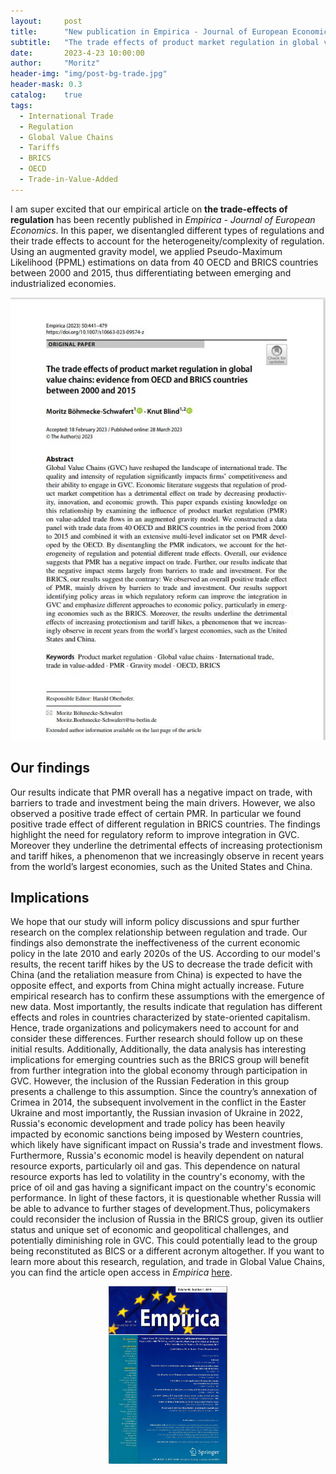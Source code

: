```yaml
---
layout:     post
title:      "New publication in Empirica - Journal of European Economics" 
subtitle:   "The trade effects of product market regulation in global value chains: evidence from OECD and BRICS countries between 2000 and 2015"
date:       2023-4-23 10:00:00
author:     "Moritz"
header-img: "img/post-bg-trade.jpg"
header-mask: 0.3
catalog:    true
tags:
  - International Trade
  - Regulation
  - Global Value Chains
  - Tariffs
  - BRICS
  - OECD
  - Trade-in-Value-Added
---
```


I am super excited that our empirical article on **the trade-effects of regulation** has been recently published in *Empirica - Journal of European Economics*.
In this paper, we disentangled different types of regulations and their trade effects to account for the heterogeneity/complexity of regulation. Using an augmented gravity model, we applied Pseudo-Maximum Likelihood (PPML) estimations on data from 40 OECD and BRICS countries between 2000 and 2015, thus differentiating between emerging and industrialized economies.

<img src="/img/in-post/publicationempirica.JPG" alt="Categories" width="1000"/>


## Our findings
Our results indicate that PMR overall has a negative impact on trade, with barriers to trade and investment being the main drivers. However, we also observed a positive trade effect of certain PMR. In particular we found positive trade effect of different regulation in BRICS countries. The findings highlight the need for regulatory reform to improve integration in GVC. Moreover they underline the detrimental effects of increasing protectionism and tariff hikes, a phenomenon that we increasingly observe in recent years from the world’s largest economies, such as the United States and China.

## Implications
We hope that our study will inform policy discussions and spur further research on the complex relationship between regulation and trade. 
Our findings also demonstrate the ineffectiveness of the current economic policy in the late 2010 and early 2020s of the US. According to our model's results, the recent tariff hikes by the US to decrease the trade deficit with China (and the retaliation measure from China) is expected to have the opposite effect, and exports from China might actually increase. Future empirical research has to confirm these assumptions with the emergence of new data. Most importantly, the results indicate that regulation has different effects and roles in countries characterized by state-oriented capitalism. Hence, trade organizations and policymakers need to account for and consider these differences. Further research should follow up on these initial results.
Additionally, Additionally, the data analysis has interesting implications for emerging countries such as the BRICS group will benefit from further integration into the global economy through participation in GVC. However, the inclusion of the Russian Federation in this group presents a challenge to this assumption. Since the country’s annexation of Crimea in 2014, the subsequent involvement in the conflict in the Easter Ukraine and most importantly, the Russian invasion of Ukraine in 2022, Russia's economic development and trade policy has been heavily impacted by economic sanctions being imposed by Western countries, which likely have significant impact on Russia's trade and investment flows. Furthermore, Russia's economic model is heavily dependent on natural resource exports, particularly oil and gas. This dependence on natural resource exports has led to volatility in the country's economy, with the price of oil and gas having a significant impact on the country's economic performance. In light of these factors, it is questionable whether Russia will be able to advance to further stages of development.Thus, policymakers could reconsider the inclusion of Russia in the BRICS group, given its outlier status and unique set of economic and geopolitical challenges, and potentially diminishing role in GVC. This could potentially lead to the group being reconstituted as BICS or a different acronym altogether.
If you want to learn more about this research, regulation, and trade in Global Value Chains, you can find the article open access in *Empirica* <a href="[https://authors.elsevier.com/a/1gjNF98SGwh7W](https://link.springer.com/article/10.1007/s10663-023-09574-z)">here</a>.
   <html>
<body>
  <div style="text-align: center;">
   <center>
      <a href="https://link.springer.com/article/10.1007/s10663-023-09574-z"><img src="/img/in-post/empiricacover.jpg" alt="Journal Cover" width="190"></a>
   </center>
